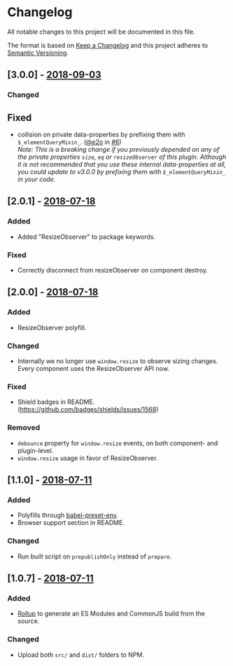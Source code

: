 # Changelog

All notable changes to this project will be documented in this file.

The format is based on [Keep a Changelog](http://keepachangelog.com/en/1.0.0/)
and this project adheres to [Semantic Versioning](http://semver.org/spec/v2.0.0.html).


## [3.0.0] - [2018-09-03](https://github.com/e2o/vue-element-query/releases/tag/v3.0.0)

### Changed

## Fixed
- collision on private data-properties by prefixing them with `$_elementQueryMixin_`. ([@e2o](https://github.com/e2o) in [#6](https://github.com/e2o/vue-element-query/pull/6))  
_Note: This is a breaking change if you previously depended on any of the private properties `size`, `eq` or `resizeObserver` of this plugin. Although it is not recommended that you use these internal data-properties at all, you could update to v3.0.0 by prefixing them with `$_elementQueryMixin_` in your code._

## [2.0.1] - [2018-07-18](https://github.com/e2o/vue-element-query/releases/tag/v2.0.1)

### Added
- Added "ResizeObserver" to package keywords.

### Fixed
- Correctly disconnect from resizeObserver on component destroy.


## [2.0.0] - [2018-07-18](https://github.com/e2o/vue-element-query/releases/tag/v2.0.0)

### Added
- ResizeObserver polyfill.

### Changed
- Internally we no longer use `window.resize` to observe sizing changes. Every component uses the ResizeObserver API now.

### Fixed
- Shield badges in README. (https://github.com/badges/shields/issues/1568)

### Removed
- `debounce` property for `window.resize` events, on both component- and plugin-level.
- `window.resize` usage in favor of ResizeObserver.


## [1.1.0] - [2018-07-11](https://github.com/e2o/vue-element-query/releases/tag/v1.1.0)

### Added
- Polyfills through [babel-preset-env](https://github.com/babel/babel/tree/master/packages/babel-preset-env).
- Browser support section in README.

### Changed
- Run built script on `prepublishOnly` instead of `prepare`.


## [1.0.7] - [2018-07-11](https://github.com/e2o/vue-element-query/releases/tag/v1.0.7)

### Added
- [Rollup](https://github.com/rollup/rollup) to generate an ES Modules and CommonJS build from the source.

### Changed
- Upload both `src/` and `dist/` folders to NPM.
